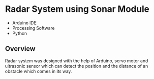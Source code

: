 # Radar System using Sonar Module
- Arduino IDE
- Processing Software
- Python

## Overview
Radar system was designed with the help of Arduino, servo motor and ultrasonic sensor which can detect the position and the distance of an obstacle 
which comes in its way.
